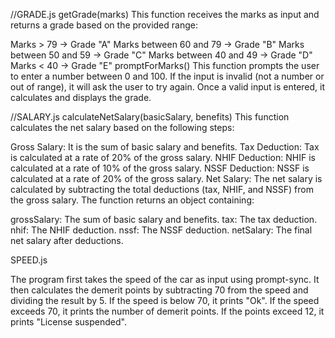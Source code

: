 //GRADE.js
getGrade(marks)
This function receives the marks as input and returns a grade based on the provided range:

Marks > 79 -> Grade "A"
Marks between 60 and 79 -> Grade "B"
Marks between 50 and 59 -> Grade "C"
Marks between 40 and 49 -> Grade "D"
Marks < 40 -> Grade "E"
promptForMarks()
This function prompts the user to enter a number between 0 and 100. If the input is invalid (not a number or out of range), it will ask the user to try again. Once a valid input is entered, it calculates and displays the grade.


//SALARY.js
calculateNetSalary(basicSalary, benefits)
This function calculates the net salary based on the following steps:

Gross Salary: It is the sum of basic salary and benefits.
Tax Deduction: Tax is calculated at a rate of 20% of the gross salary.
NHIF Deduction: NHIF is calculated at a rate of 10% of the gross salary.
NSSF Deduction: NSSF is calculated at a rate of 20% of the gross salary.
Net Salary: The net salary is calculated by subtracting the total deductions (tax, NHIF, and NSSF) from the gross salary.
The function returns an object containing:

grossSalary: The sum of basic salary and benefits.
tax: The tax deduction.
nhif: The NHIF deduction.
nssf: The NSSF deduction.
netSalary: The final net salary after deductions.

SPEED.js

The program first takes the speed of the car as input using prompt-sync.
It then calculates the demerit points by subtracting 70 from the speed and dividing the result by 5.
If the speed is below 70, it prints "Ok".
If the speed exceeds 70, it prints the number of demerit points.
If the points exceed 12, it prints "License suspended".



